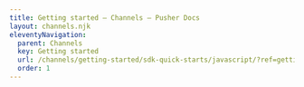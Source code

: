 ```yaml
---
title: Getting started — Channels — Pusher Docs
layout: channels.njk
eleventyNavigation:
  parent: Channels
  key: Getting started
  url: /channels/getting-started/sdk-quick-starts/javascript/?ref=getting-started
  order: 1
---
```


